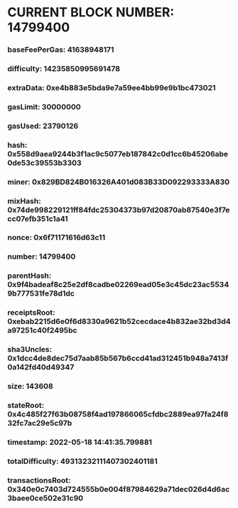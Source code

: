 # CURRENT BLOCK NUMBER: 14799400

### baseFeePerGas: 41638948171
### difficulty: 14235850995691478
### extraData: 0xe4b883e5bda9e7a59ee4bb99e9b1bc473021
### gasLimit: 30000000
### gasUsed: 23790126
### hash: 0x558d9aea9244b3f1ac9c5077eb187842c0d1cc6b45206abe0de53c39553b3303
### miner: 0x829BD824B016326A401d083B33D092293333A830
### mixHash: 0x74de998229121ff84fdc25304373b97d20870ab87540e3f7ecc07efb351c1a41
### nonce: 0x6f71171616d63c11
### number: 14799400
### parentHash: 0x9f4badeaf8c25e2df8cadbe02269ead05e3c45dc23ac55349b777531fe78d1dc
### receiptsRoot: 0xebab2215d6e0f6d8330a9621b52cecdace4b832ae32bd3d4a97251c40f2495bc
### sha3Uncles: 0x1dcc4de8dec75d7aab85b567b6ccd41ad312451b948a7413f0a142fd40d49347
### size: 143608
### stateRoot: 0x4c485f27f63b08758f4ad197866065cfdbc2889ea97fa24f832fc7ac29e5c97b
### timestamp: 2022-05-18 14:41:35.799881
### totalDifficulty: 49313232111407302401181
### transactionsRoot: 0x340e0c7403d724555b0e004f87984629a71dec026d4d6ac3baee0ce502e31c90
